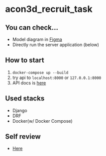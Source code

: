 # acon3d_recruit_task

## You can check...
- Model diagram in [Figma](https://www.figma.com/file/JeTtd3MHTQGmkWn3SguUlP/ACON-task-Architecture?node-id=0%3A1)
- Directly run the server application (below)

## How to start
1. `docker-compose up --build`
2. try api to `localhost:8000` or `127.0.0.1:8000`
3. API docs is [here](https://dodo4114.notion.site/API-ef2e45a579a249a39eda8102fe5372c1)

## Used stacks
- Django
- DRF
- Docker(w/ Docker Compose)

## Self review
- [Here](https://dodo4114.notion.site/d01613c598984dcda0734e7ed3476ca4)
